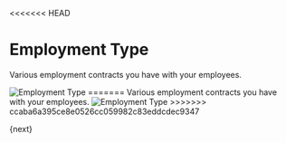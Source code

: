 <<<<<<< HEAD
# Employment Type

Various employment contracts you have with your employees.

<img class="screenshot" alt="Employment Type" src="/docs/assets/img/human-resources/employment-type.png">
=======
Various employment contracts you have with your employees.

<img class="screenshot" alt="Employment Type" src="{{docs_base_url}}/assets/img/human-resources/employment-type.png">
>>>>>>> ccaba6a395ce8e0526cc059982c83eddcdec9347

{next}